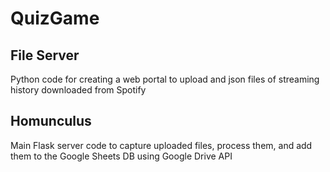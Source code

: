 # QuizGame
## File Server
Python code for creating a web portal to upload and json files of streaming history downloaded from Spotify
## Homunculus
Main Flask server code to capture uploaded files, process them, and add them to the Google Sheets DB using Google Drive API
